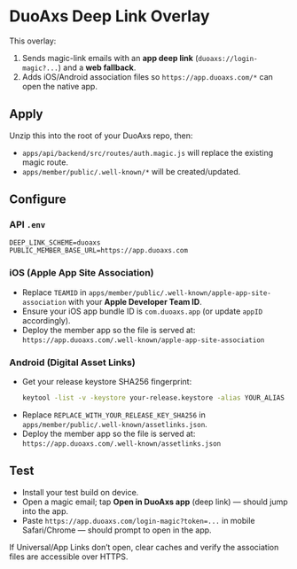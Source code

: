 # DuoAxs Deep Link Overlay

This overlay:
1) Sends magic-link emails with an **app deep link** (`duoaxs://login-magic?...`) and a **web fallback**.
2) Adds iOS/Android association files so `https://app.duoaxs.com/*` can open the native app.

## Apply
Unzip this into the root of your DuoAxs repo, then:
- `apps/api/backend/src/routes/auth.magic.js` will replace the existing magic route.
- `apps/member/public/.well-known/*` will be created/updated.

## Configure
### API `.env`
```
DEEP_LINK_SCHEME=duoaxs
PUBLIC_MEMBER_BASE_URL=https://app.duoaxs.com
```

### iOS (Apple App Site Association)
- Replace `TEAMID` in `apps/member/public/.well-known/apple-app-site-association` with your **Apple Developer Team ID**.
- Ensure your iOS app bundle ID is `com.duoaxs.app` (or update `appID` accordingly).
- Deploy the member app so the file is served at:
  `https://app.duoaxs.com/.well-known/apple-app-site-association`

### Android (Digital Asset Links)
- Get your release keystore SHA256 fingerprint:
  ```bash
  keytool -list -v -keystore your-release.keystore -alias YOUR_ALIAS -storepass ***** -keypass *****
  ```
- Replace `REPLACE_WITH_YOUR_RELEASE_KEY_SHA256` in `apps/member/public/.well-known/assetlinks.json`.
- Deploy the member app so the file is served at:
  `https://app.duoaxs.com/.well-known/assetlinks.json`

## Test
- Install your test build on device.
- Open a magic email; tap **Open in DuoAxs app** (deep link) — should jump into the app.
- Paste `https://app.duoaxs.com/login-magic?token=...` in mobile Safari/Chrome — should prompt to open in the app.

If Universal/App Links don’t open, clear caches and verify the association files are accessible over HTTPS.
